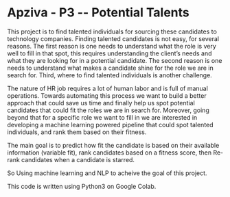 
# Apziva - P3 -- Potential Talents

This project is to find talented individuals for sourcing these candidates to technology companies. Finding talented candidates is not easy, for several reasons. The first reason is one needs to understand what the role is very well to fill in that spot, this requires understanding the client’s needs and what they are looking for in a potential candidate. The second reason is one needs to understand what makes a candidate shine for the role we are in search for. Third, where to find talented individuals is another challenge.

The nature of HR job requires a lot of human labor and is full of manual operations. Towards automating this process we want to build a better approach that could save us time and finally help us spot potential candidates that could fit the roles we are in search for. Moreover, going beyond that for a specific role we want to fill in we are interested in developing a machine learning powered pipeline that could spot talented individuals, and rank them based on their fitness.

The main goal is to predict how fit the candidate is based on their available information (variable fit), rank candidates based on a fitness score, then Re-rank candidates when a candidate is starred.

So Using machine learning and NLP to acheive the goal of this project.

This code is written using Python3 on Google Colab.
